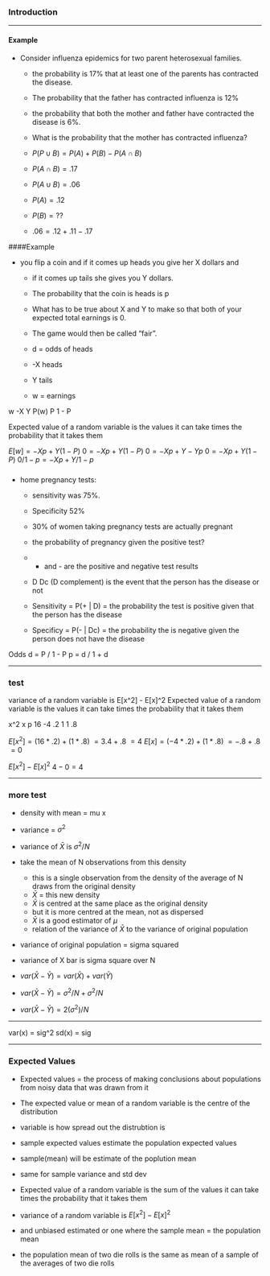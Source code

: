 

### Introduction

---


#### Example
* Consider influenza epidemics for two parent heterosexual families. 
    * the probability is 17% that at least one of the parents has contracted the disease. 
    * The probability that the father has contracted influenza is 12% 
    * the probability that both the mother and father have contracted the disease is 6%. 
    * What is the probability that the mother has contracted influenza?

    * $P(P \cup B) = P(A) + P(B) - P(A \cap B)$
    * $P(A \cap B) = .17$
    * $P(A \cup B) = .06$
    * $P(A) = .12$
    * $P(B) = ??$
    * $.06 = .12 + .11 - .17$

####Example 
* you flip a coin and if it comes up heads you give her X dollars and 
    * if it comes up tails she gives you Y dollars. 
    * The probability that the coin is heads is p
    * What has to be true about X and Y to make so that both of your expected total earnings is 0. 
    * The game would then be called “fair”. 

    * d = odds of heads
    * -X heads
    * Y tails
    * w = earnings

w     	-X 	Y
P(w)	P 	1 - P

Expected value of a random variable is the values it can take times the probability that it takes them 

$E[w] = -Xp + Y(1 - P)$
$0 = -Xp + Y(1 - P)$
$0 = -Xp + Y - Yp$
$0 = -Xp + Y(1 - P)$
$0 / 1 - p = -Xp + Y / 1 - p$

#####
* home pregnancy tests: 
    * sensitivity was 75%. 
    * Specificity 52%
    * 30% of women taking pregnancy tests are actually pregnant
    * the probability of pregnancy given the positive test?

    * + and - are the positive and negative test results
    * D Dc (D complement) is the event that the person has the disease or not
    * Sensitivity = P(+ | D) = the probability the test is positive given that the person has the disease
    * Specificy = P(- | Dc) = the probability the is negative given the person does not have the disease


Odds
d = P / 1 - P
p = d / 1 + d

--------------------------

### test
variance of a random variable is E[x^2] - E[x]^2
Expected value of a random variable is the values it can take times the probability that it takes them 

x^2	x 	p
16	-4	.2
1	1 	.8

$E[x^2] = (16 * .2) + (1 * .8)$
	   $= 3.4 + .8$
	   $= 4$
$E[x] =  (-4 * .2) + (1 * .8)$
	 $= -.8 + .8$
	 $= 0$ 

$E[x^2] - E[x]^2$
	$4 - 0 = 4$


---

### more test
* density with mean = mu x
* variance = $\sigma^2$

* variance of $\bar{X}$ is $\sigma^2 / N$

* take the mean of N observations from this density 
	* this is a single observation from the density of the average of N draws from the original density
	* $\bar{X}$ = this new density 
	* $\bar{X}$ is centred at the same place as the original density
	* but it is more centred at the mean, not as dispersed 
	* $\bar{X}$ is a good estimator of $\mu$
	* relation of the variance of $\bar{X}$ to the variance of original population

* variance of original population = sigma squared
* variance of X bar is sigma square over N 

* $var(\bar{X} - \bar{Y}) = var(\bar{X}) + var(\bar{Y})$
* $var(\bar{X} - \bar{Y}) =  \sigma^2/N  + \sigma^2/N$ 
* $var(\bar{X} - \bar{Y}) = 2(\sigma^2)/ N$

----

var(x) = sig^2
sd(x) = sig


---
### Expected Values
* Expected values = the process of making conclusions about populations from noisy data that was drawn from it
* The expected value or mean of a random variable is the centre of the distribution
* variable is how spread out the distrubtion is 
* sample expected values estimate the population expected values
* sample(mean) will be estimate of the poplution mean
* same for sample variance and std dev

* Expected value of a random variable is the sum of the values it can take times the probability that it takes them 

* variance of a random variable is $E[x^2] - E[x]^2$

* and unbiased estimated or one where the sample mean = the population mean
* the population mean of two die rolls is the same as mean of a sample of the averages of two die rolls


